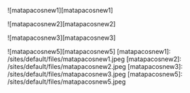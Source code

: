![matapacosnew1][matapacosnew1]

![matapacosnew2][matapacosnew2]

![matapacosnew3][matapacosnew3]

![matapacosnew5][matapacosnew5] <!-- Images -->
[matapacosnew1]: /sites/default/files/matapacosnew1.jpeg
[matapacosnew2]: /sites/default/files/matapacosnew2.jpeg
[matapacosnew3]: /sites/default/files/matapacosnew3.jpeg
[matapacosnew5]: /sites/default/files/matapacosnew5.jpeg